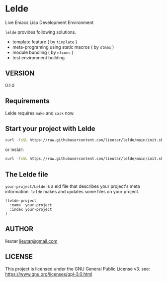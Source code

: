 # Lelde

Live Emacs Lisp Development Environment

`lelde` provides following solutions.

  - template feature ( by `tinplate` )
  - meta-programing using static macros ( by `stmax` )
  - module bundling ( by `elconc` )
  - test environment building

## VERSION

0.1.0

## Requirements

Lelde requires `make` and `cask` now.


## Start your project with Lelde

``` bash
curl -fsSL https://raw.githubusercontent.com/lieutar/lelde/main/init.sh | bash

```

or install:

``` bash
curl -fsSL https://raw.githubusercontent.com/lieutar/lelde/main/init.sh > ~/bin/lelde-init

```

## The Lelde file

`your-project/Lelde` is a eld file that describes your project's meta information.
`lelde` makes and updates some files on your project.

``` emacs-lisp
(lelde-project
  :name  your-project
  :index your-project
)
```


## AUTHOR

lieutar <lieutar@gmail.com>

## LICENSE

This project is licensed under the GNU General Public License v3.
see: https://www.gnu.org/licenses/gpl-3.0.html
